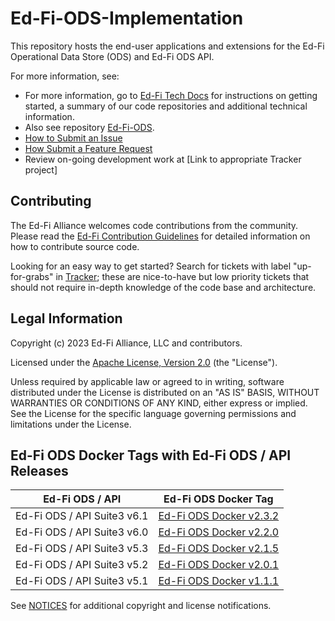 # Ed-Fi-ODS-Implementation

This repository hosts the end-user applications and extensions for the Ed-Fi Operational Data Store (ODS) and Ed-Fi ODS API.

For more information, see:

* For more information, go to [Ed-Fi Tech Docs](https://techdocs.ed-fi.org/) for instructions on getting started, a summary of our code repositories and additional technical information.
* Also see repository [Ed-Fi-ODS](https://github.com/Ed-Fi-Alliance-OSS/Ed-Fi-ODS).
* [How to Submit an Issue](https://techdocs.ed-fi.org/display/ETKB/How+To%3A+Submit+an+Issue)
* [How Submit a Feature Request](https://techdocs.ed-fi.org/display/ETKB/How+To%3A+Submit+a+Feature+Request)
* Review on-going development work at [Link to appropriate Tracker project]

## Contributing

The Ed-Fi Alliance welcomes code contributions from the community. Please read
the [Ed-Fi Contribution
Guidelines](https://techdocs.ed-fi.org/display/ETKB/Code+Contribution+Guidelines)
for detailed information on how to contribute source code.

Looking for an easy way to get started? Search for tickets with label
"up-for-grabs" in [Tracker](https://tracker.ed-fi.org/issues/?filter=14105); these are nice-to-have but low priority tickets that should not
require in-depth knowledge of the code base and architecture.

## Legal Information

Copyright (c) 2023 Ed-Fi Alliance, LLC and contributors.

Licensed under the [Apache License, Version 2.0](LICENSE) (the "License").

Unless required by applicable law or agreed to in writing, software
distributed under the License is distributed on an "AS IS" BASIS,
WITHOUT WARRANTIES OR CONDITIONS OF ANY KIND, either express or implied.
See the License for the specific language governing permissions and
limitations under the License.

## Ed-Fi ODS Docker Tags with  Ed-Fi ODS / API Releases

|       Ed-Fi ODS / API              |                          Ed-Fi ODS Docker Tag                                                         |
|------------------------------------|-------------------------------------------------------------------------------------------------------|
| Ed-Fi ODS / API Suite3 v6.1        | [Ed-Fi ODS Docker v2.3.2 ](https://github.com/Ed-Fi-Alliance-OSS/Ed-Fi-ODS-Docker/releases/tag/v2.3.2)|
| Ed-Fi ODS / API Suite3 v6.0        | [Ed-Fi ODS Docker v2.2.0](https://github.com/Ed-Fi-Alliance-OSS/Ed-Fi-ODS-Docker/releases/tag/v2.2.0) |
| Ed-Fi ODS / API Suite3 v5.3        | [Ed-Fi ODS Docker v2.1.5](https://github.com/Ed-Fi-Alliance-OSS/Ed-Fi-ODS-Docker/releases/tag/v2.1.5) |
| Ed-Fi ODS / API Suite3 v5.2        | [Ed-Fi ODS Docker v2.0.1](https://github.com/Ed-Fi-Alliance-OSS/Ed-Fi-ODS-Docker/releases/tag/v2.0.1) |
| Ed-Fi ODS / API Suite3 v5.1        | [Ed-Fi ODS Docker v1.1.1](https://github.com/Ed-Fi-Alliance-OSS/Ed-Fi-ODS-Docker/releases/tag/v1.1.1) |

See [NOTICES](NOTICES.md) for additional copyright and license notifications.

